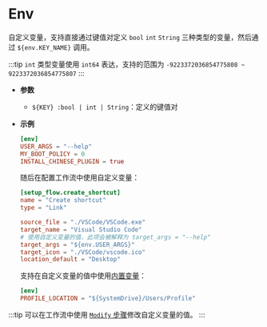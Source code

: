# Env

自定义变量，支持直接通过键值对定义 `bool` `int` `String` 三种类型的变量，然后通过 `${env.KEY_NAME}` 调用。

:::tip
`int` 类型变量使用 `int64` 表达，支持的范围为 `-9223372036854775808 ~ 9223372036854775807`
:::

- **参数**

  - `${KEY} :bool | int | String`：定义的键值对

- **示例**

  ```toml
  [env]
  USER_ARGS = "--help"
  MY_BOOT_POLICY = 0
  INSTALL_CHINESE_PLUGIN = true
  ```

  随后在配置工作流中使用自定义变量：

  ```toml
  [setup_flow.create_shortcut]
  name = "Create shortcut"
  type = "Link"

  source_file = "./VSCode/VSCode.exe"
  target_name = "Visual Studio Code"
  # 使用自定义变量的值，此项会被解释为 target_args = "--help"
  target_args = "${env.USER_ARGS}"
  target_icon = "./VSCode/vscode.ico"
  location_default = "Desktop"
  ```

  支持在自定义变量的值中使用[内置变量](内置变量.md)：

  ```toml
  [env]
  PROFILE_LOCATION = "${SystemDrive}/Users/Profile"
  ```

:::tip
可以在工作流中使用 [`Modify` 步骤](Steps.md#modify)修改自定义变量的值。
:::
